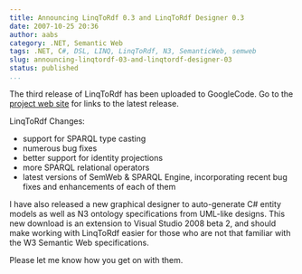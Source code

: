 ```yaml
---
title: Announcing LinqToRdf 0.3 and LinqToRdf Designer 0.3
date: 2007-10-25 20:36
author: aabs
category: .NET, Semantic Web
tags: .NET, C#, DSL, LINQ, LinqToRdf, N3, SemanticWeb, semweb
slug: announcing-linqtordf-03-and-linqtordf-designer-03
status: published
...
```


The third release of LinqToRdf has been uploaded to GoogleCode. Go to the [project web site](http://code.google.com/p/linqtordf) for links to the latest release.

LinqToRdf Changes:  
- support for SPARQL type casting  
- numerous bug fixes  
- better support for identity projections  
- more SPARQL relational operators  
- latest versions of SemWeb & SPARQL Engine, incorporating recent bug  
fixes and enhancements of each of them

I have also released a new graphical designer to auto-generate C\# entity models as well as N3 ontology specifications from UML-like designs. This new download is an extension to Visual Studio 2008 beta 2, and should make working with LinqToRdf easier for those who are not that familiar with the W3 Semantic Web specifications.

Please let me know how you get on with them.

